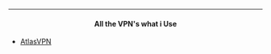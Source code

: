<hr>
<center>
  <h4>All the VPN's what i Use</h4>
</center>

<ul>
  
  <li><a href="https://github.com/InvalidNoah/Affiliates/blob/main/vpns/AtlasVPN/README.md">AtlasVPN</a></li>
</ul>
